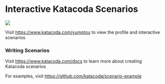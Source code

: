 # Interactive Katacoda Scenarios

[![](http://shields.katacoda.com/katacoda/yumptou/count.svg)](https://www.katacoda.com/yumptou "Get your profile on Katacoda.com")

Visit https://www.katacoda.com/yumptou to view the profile and interactive scenarios

### Writing Scenarios
Visit https://www.katacoda.com/docs to learn more about creating Katacoda scenarios

For examples, visit https://github.com/katacoda/scenario-example
